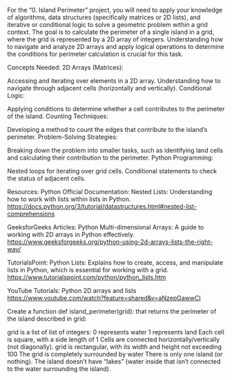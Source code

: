 For the “0. Island Perimeter” project, you will need to apply your knowledge of algorithms, data structures (specifically matrices or 2D lists), and iterative or conditional logic to solve a geometric problem within a grid context. The goal is to calculate the perimeter of a single island in a grid, where the grid is represented by a 2D array of integers. Understanding how to navigate and analyze 2D arrays and apply logical operations to determine the conditions for perimeter calculation is crucial for this task.

Concepts Needed:
2D Arrays (Matrices):

Accessing and iterating over elements in a 2D array.
Understanding how to navigate through adjacent cells (horizontally and vertically).
Conditional Logic:

Applying conditions to determine whether a cell contributes to the perimeter of the island.
Counting Techniques:

Developing a method to count the edges that contribute to the island’s perimeter.
Problem-Solving Strategies:

Breaking down the problem into smaller tasks, such as identifying land cells and calculating their contribution to the perimeter.
Python Programming:

Nested loops for iterating over grid cells.
Conditional statements to check the status of adjacent cells.

Resources:
Python Official Documentation:
Nested Lists: Understanding how to work with lists within lists in Python.
https://docs.python.org/3/tutorial/datastructures.html#nested-list-comprehensions

GeeksforGeeks Articles:
Python Multi-dimensional Arrays: A guide to working with 2D arrays in Python effectively.
https://www.geeksforgeeks.org/python-using-2d-arrays-lists-the-right-way/

TutorialsPoint:
Python Lists: Explains how to create, access, and manipulate lists in Python, which is essential for working with a grid.
https://www.tutorialspoint.com/python/python_lists.htm

YouTube Tutorials:
Python 2D arrays and lists
https://www.youtube.com/watch?feature=shared&v=aNzepGawwCI

Create a function def island_perimeter(grid): that returns the perimeter of the island described in grid:

grid is a list of list of integers:
0 represents water
1 represents land
Each cell is square, with a side length of 1
Cells are connected horizontally/vertically (not diagonally).
grid is rectangular, with its width and height not exceeding 100
The grid is completely surrounded by water
There is only one island (or nothing).
The island doesn’t have “lakes” (water inside that isn’t connected to the water surrounding the island).
